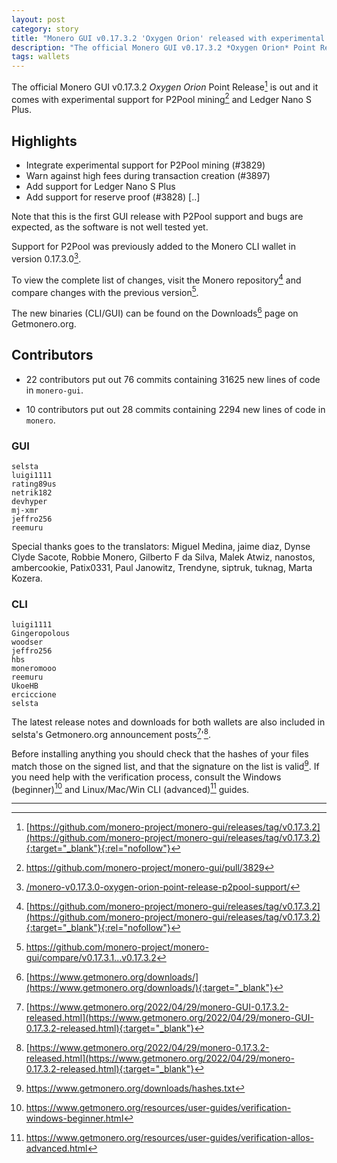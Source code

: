 ```yaml
---
layout: post
category: story
title: "Monero GUI v0.17.3.2 'Oxygen Orion' released with experimental support for P2Pool mining"
description: "The official Monero GUI v0.17.3.2 *Oxygen Orion* Point Release is out and it comes with experimental support for P2Pool mining and Ledger Nano S Plus."
tags: wallets
---
```


The official Monero GUI v0.17.3.2 *Oxygen Orion* Point Release[^1] is out and it comes with experimental support for P2Pool mining[^2] and Ledger Nano S Plus.

## Highlights

- Integrate experimental support for P2Pool mining (#3829)
- Warn against high fees during transaction creation (#3897)
- Add support for Ledger Nano S Plus
- Add support for reserve proof (#3828)
[..]

Note that this is the first GUI release with P2Pool support and bugs are expected, as the software is not well tested yet.

Support for P2Pool was previously added to the Monero CLI wallet in version 0.17.3.0[^3]. 

To view the complete list of changes, visit the Monero repository[^1] and compare changes with the previous version[^4].

The new binaries (CLI/GUI) can be found on the Downloads[^5] page on Getmonero.org.

## Contributors

- 22 contributors put out 76 commits containing 31625 new lines of code in `monero-gui`.

- 10 contributors put out 28 commits containing 2294 new lines of code in `monero`.

### GUI

```
selsta
luigi1111
rating89us
netrik182
devhyper
mj-xmr
jeffro256
reemuru
```

Special thanks goes to the translators: Miguel Medina, jaime diaz, Dynse Clyde Sacote, Robbie Monero, Gilberto F da Silva, Malek Atwiz, nanostos, ambercookie, Patix0331, Paul Janowitz, Trendyne, siptruk, tuknag, Marta Kozera.

### CLI

```		
luigi1111
Gingeropolous
woodser
jeffro256
hbs
moneromooo
reemuru
UkoeHB
erciccione
selsta
```

The latest release notes and downloads for both wallets are also included in selsta's Getmonero.org announcement posts[^6]'[^7].

Before installing anything you should check that the hashes of your files match those on the signed list, and that the signature on the list is valid[^8]. If you need help with the verification process, consult the Windows (beginner)[^9] and Linux/Mac/Win CLI (advanced)[^10] guides.

---

[^1]: [https://github.com/monero-project/monero-gui/releases/tag/v0.17.3.2](https://github.com/monero-project/monero-gui/releases/tag/v0.17.3.2){:target="_blank"}{:rel="nofollow"}
[^2]: https://github.com/monero-project/monero-gui/pull/3829
[^3]: [/monero-v0.17.3.0-oxygen-orion-point-release-p2pool-support/](/monero-v0.17.3.0-oxygen-orion-point-release-p2pool-support/)
[^4]: https://github.com/monero-project/monero-gui/compare/v0.17.3.1...v0.17.3.2
[^5]: [https://www.getmonero.org/downloads/](https://www.getmonero.org/downloads/){:target="_blank"}
[^6]: [https://www.getmonero.org/2022/04/29/monero-GUI-0.17.3.2-released.html](https://www.getmonero.org/2022/04/29/monero-GUI-0.17.3.2-released.html){:target="_blank"}
[^7]: [https://www.getmonero.org/2022/04/29/monero-0.17.3.2-released.html](https://www.getmonero.org/2022/04/29/monero-0.17.3.2-released.html){:target="_blank"}
[^8]: https://www.getmonero.org/downloads/hashes.txt
[^9]: https://www.getmonero.org/resources/user-guides/verification-windows-beginner.html
[^10]: https://www.getmonero.org/resources/user-guides/verification-allos-advanced.html
